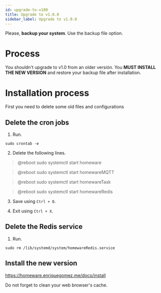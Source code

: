 ```yaml
---
id: upgrade-to-v100
title: Upgrade to v1.0.0
sidebar_label: Upgrade to v1.0.0
---
```


Please, **backup your system**. Use the backup file option.

# Process

You shouldn't upgrade to v1.0 from an older versión. You **MUST INSTALL THE NEW VERSION** and restore your backup file after installation.

# Installation process

First you need to delete some old files and configurations

## Delete the cron jobs

1. Run.

 ```
 sudo crontab -e
 ```

 2. Delete the following lines.

> @reboot sudo systemctl start homeware

> @reboot sudo systemctl start homewareMQTT

> @reboot sudo systemctl start homewareTask

> @reboot sudo systemctl start homewareRedis

3. Save using `Ctrl + O`.

4. Exit using `Ctrl + X`.

## Delete the Redis service

1. Run.

```
sudo rm /lib/systemd/system/homewareRedis.service
```

## Install the new version

https://homeware.enriquegomez.me/docs/install

Do not forget to clean your web browser's cache.
